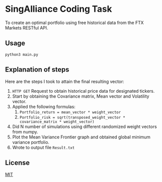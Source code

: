 # SingAlliance Coding Task

To create an optimal portfolio using free historical data from the FTX Markets RESTful API.

## Usage
```
python3 main.py
```

## Explanation of steps
Here are the steps I took to attain the final resulting vector:
1. `HTTP GET` Request to obtain historical price data for designated tickers.
2. Start by obtaining the Covariance matrix, Mean vector and Volatility vector.
3. Applied the following formulas:
   1. `Portfolio_return = mean_vector * weight_vector`
   2. `Portfolio_risk = sqrt(transposed_weight_vector * covariance_matrix * weight_vector)`
4. Did N number of simulations using different randomized weight vectors from numpy.
5. Plot the Mean Variance Frontier graph and obtained global minimum variance portfolio.
6. Wrote to output file `Result.txt` 

## License
[MIT](https://choosealicense.com/licenses/mit/)